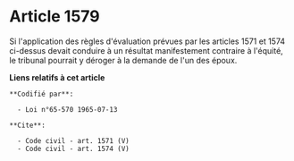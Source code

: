 # Article 1579

Si l'application des règles d'évaluation prévues par les articles 1571 et 1574 ci-dessus devait conduire à un résultat
manifestement contraire à l'équité, le tribunal pourrait y déroger à la demande de l'un des époux.

**Liens relatifs à cet article**

	**Codifié par**:

	  - Loi n°65-570 1965-07-13

	**Cite**:

	  - Code civil - art. 1571 (V)
	  - Code civil - art. 1574 (V)

